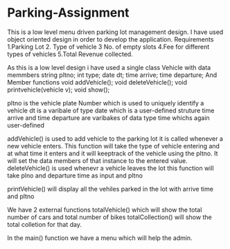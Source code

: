 # Parking-Assignment
This is a low level menu driven parking lot management design.
I have used object oriented design in order to develop the application.
Requirements
1.Parking Lot
2. Type of vehicle
3 No. of empty slots
4.Fee for different types of vehicles
5.Total Revenue collected.

As this is a low level design i have used a single class Vehicle with data memmbers
    string pltno;
    int type;
    date dt;
    time arrive;
    time departure;
And Member functions
    void addVehicle();
    void deleteVehicle();
    void printvehicle(vehicle v);
    void show();
   
pltno is the vehicle plate Number which is used to uniquely identify a vehicle
dt is a varibale of type date which is a user-defined struture
time arrive and time departure are varibakes of data type time whichs again user-defined

addVehicle() is used to add vehicle to the parking lot it is called whenever a new vehicle enters.
 This function will take the type of vehicle entering and at what time it enters and it will keeptrack of the vehicle using the pltno.
 It will set the data members of that instance to the entered value.
deleteVehicle() is used whenevr a vehicle leaves the lot this function will take plno and departure time as input and pltno

printVehicle() will display all the vehiles parked in the lot with arrive time and pltno

We have 2 external functions totalVehicle() which will show the total number of cars and total number of bikes
totalCollection() will show the total colletion for that day.

In the main() function we have a menu which will help the admin.
    
